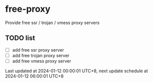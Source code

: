 
# free-proxy
Provide free ssr / trojan / vmess proxy servers


## TODO list
- [ ] add free ssr proxy server
- [ ] add free trojan proxy server
- [ ] add free vmess proxy server

Last updated at 2024-01-12 00:00:01 UTC+8, next update schedule at 2024-01-12 06:00:01 UTC+8

